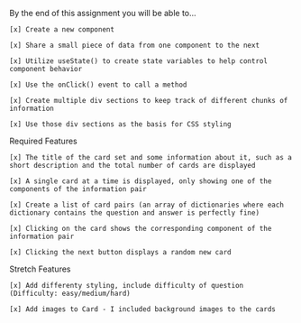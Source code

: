 By the end of this assignment you will be able to...

    [x] Create a new component
    
    [x] Share a small piece of data from one component to the next
    
    [x] Utilize useState() to create state variables to help control component behavior
    
    [x] Use the onClick() event to call a method
    
    [x] Create multiple div sections to keep track of different chunks of information
    
    [x] Use those div sections as the basis for CSS styling

Required Features

    [x] The title of the card set and some information about it, such as a short description and the total number of cards are displayed
    
    [x] A single card at a time is displayed, only showing one of the components of the information pair
    
    [x] Create a list of card pairs (an array of dictionaries where each dictionary contains the question and answer is perfectly fine)
    
    [x] Clicking on the card shows the corresponding component of the information pair
    
    [x] Clicking the next button displays a random new card

Stretch Features

    [x] Add differenty styling, include difficulty of question (Difficulty: easy/medium/hard)
    
    [x] Add images to Card - I included background images to the cards
 
